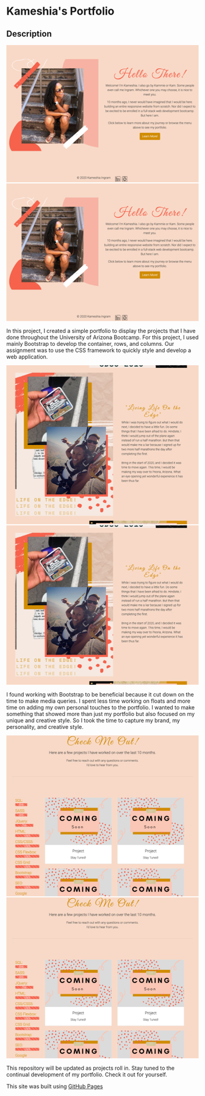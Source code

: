 # Kameshia's Portfolio

## Description

![](assets/images/index.html.png)
![Alt Text](https://github.com/Kammielatay/Portfolio/blob/main/assets/images/index.html.png)

In this project, I created a simple portfolio to display the projects that I have done throughout the University of Arizona Bootcamp. For this project, I used mainly Bootstrap to develop the container, rows, and columns. Our assignment was to use the CSS framework to quickly style and develop a web application. 

![](assets/images/about.html.png)
![Alt Text](https://github.com/Kammielatay/Portfolio/blob/main/assets/images/about.html.png)

I found working with Bootstrap to be beneficial because it cut down on the time to make media queries. I spent less time working on floats and more time on adding my own personal touches to the portfolio. I wanted to make something that showed more than just my portfolio but also focused on my unique and creative style. So I took the time to capture my brand, my personality, and creative style. 

![](assets/images/portfolio.html.png)
![Alt Text](https://github.com/Kammielatay/Portfolio/blob/main/assets/images/portfolio.html.png)


This repository will be updated as projects roll in. Stay tuned to the continual development of my portfolio. Check it out for yourself. 

This site was built using [GitHub Pages](https://kammielatay.github.io/Portfolio/)